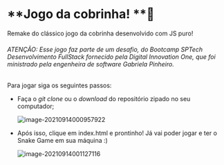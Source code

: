 # **Jogo da cobrinha! **:snake:

Remake do clássico jogo da cobrinha desenvolvido com JS puro! 

###### *ATENÇÃO: Esse jogo faz parte de um desafio, do Bootcamp SPTech Desenvolvimento FullStack fornecido pela Digital Innovation One, que foi ministrado pela engenheira de software Gabriela Pinheiro.*



Para jogar siga os seguintes passos:

- Faça o *git clone* ou o *download* do repositório zipado no seu computador;

  ![image-20210914000957922](C:\Users\gabrielle\Pictures\image-20210914000957922.png)

- Após isso, clique em index.html e prontinho! Já vai poder jogar e ter o Snake Game em sua máquina :)

  ![image-20210914001127116](C:\Users\gabrielle\AppData\Roaming\Typora\typora-user-images\image-20210914001127116.png)



